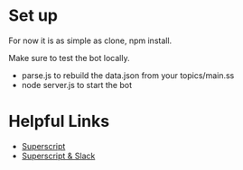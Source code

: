 # Set up
For now it is as simple as clone, npm install.

Make sure to test the bot locally.
- parse.js to rebuild the data.json from your topics/main.ss
- node server.js to start the bot

# Helpful Links
- [Superscript](http://superscriptjs.com/documentation/scripting#)
- [Superscript & Slack](https://medium.com/@rob_ellis/slack-superscript-rise-of-the-bots-bba8506a043c)